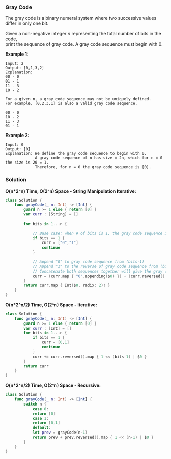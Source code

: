 
### Gray Code

The gray code is a binary numeral system where two successive values differ in only one bit.

Given a non-negative integer *n* representing the total number of bits in the code,</br> 
print the sequence of gray code. A gray code sequence must begin with 0.

__Example 1:__
```
Input: 2
Output: [0,1,3,2]
Explanation:
00 - 0
01 - 1
11 - 3
10 - 2

For a given n, a gray code sequence may not be uniquely defined.
For example, [0,2,3,1] is also a valid gray code sequence.

00 - 0
10 - 2
11 - 3
01 - 1
```
__Example 2:__
```
Input: 0
Output: [0]
Explanation: We define the gray code sequence to begin with 0.
             A gray code sequence of n has size = 2n, which for n = 0 the size is 20 = 1.
             Therefore, for n = 0 the gray code sequence is [0].
```

### Solution
__O(n*2^n) Time, O(2^n) Space - String Manipulation Iterative:__
```Swift
class Solution {
    func grayCode(_ n: Int) -> [Int] {
        guard n >= 1 else { return [0] }
        var curr : [String] = []
        
        for bits in 1...n {
            
            // Base case: when # of bits is 1, the gray code sequence is ["0","1"]
            if bits == 1 {
                curr = ["0","1"]
                continue
            }
            
            // Append "0" to gray code sequence from (bits-1)
            // Append "1" to the reverse of gray code sequence from (bits-1)
            // Concatenate both sequences together will give the gray code sequence for (bits)
            curr = (curr.map { "0".appending($0) }) + (curr.reversed().map { "1".appending($0) })
        }
        return curr.map { Int($0, radix: 2)! }
    }
}
```
__O(n*2^n/2) Time, O(2^n) Space - Iterative:__
```Swift
class Solution {
    func grayCode(_ n: Int) -> [Int] {
        guard n >= 1 else { return [0] }
        var curr : [Int] = []
        for bits in 1...n {
            if bits == 1 {
                curr = [0,1]
                continue
            }
            curr += curr.reversed().map { 1 << (bits-1) | $0 } 
        }
        return curr
    }
}
```
__O(n*2^n/2) Time, O(2^n) Space - Recursive:__
```Swift
class Solution {
    func grayCode(_ n: Int) -> [Int] {
        switch n {
            case 0:
            return [0]
            case 1:
            return [0,1]
            default:
            let prev = grayCode(n-1)
            return prev + prev.reversed().map { 1 << (n-1) | $0 }
        }
    }
}
```